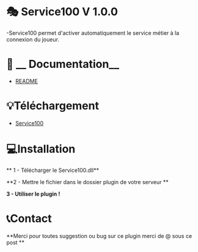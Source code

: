 # :performing_arts: __Service100__ V 1.0.0

-Service100 permet d'activer automatiquement le service métier à la connexion du joueur.

# :blue_book:  __ Documentation__

- [README](https://github.com/cole100st/Service100/tree/main) 

# :bulb:__Téléchargement__ 

- [Service100](https://github.com/cole100st/TP100/releases/tag/TP100)

# :computer:__Installation__

** 1 - Télécharger le Service100.dll**

**2 - Mettre le fichier dans le dossier plugin de votre serveur **

**3 - Utiliser le plugin !**

# :telephone_receiver:__Contact__ 

**Merci pour toutes suggestion ou bug sur ce plugin merci de @ sous ce post **
